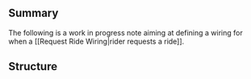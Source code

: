 ## Summary

The following is a work in progress note aiming at defining a wiring for when a [[Request Ride Wiring|rider requests a ride]].

## Structure